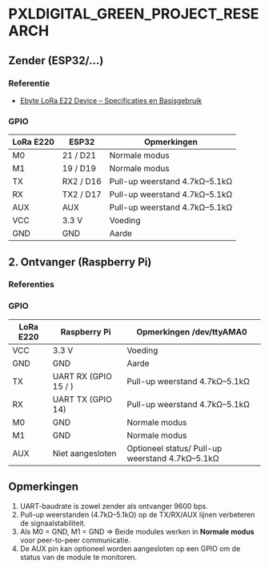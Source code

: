 # PXLDIGITAL_GREEN_PROJECT_RESEARCH

## Zender (ESP32/...)

### Referentie
- [Ebyte LoRa E22 Device – Specificaties en Basisgebruik](https://mischianti.org/ebyte-lora-e22-device-for-arduino-esp32-or-esp8266-specs-and-basic-usage-1/)

### GPIO

| LoRa E220 | ESP32           | Opmerkingen                         |
|-----------|----------------|-------------------------------------|
| M0        | 21 / D21        | Normale modus                        |
| M1        | 19 / D19        | Normale modus                        |
| TX        | RX2 / D16             | Pull-up weerstand 4.7kΩ–5.1kΩ        |
| RX        | TX2 / D17            | Pull-up weerstand 4.7kΩ–5.1kΩ        |
| AUX       | AUX             | Pull-up weerstand 4.7kΩ–5.1kΩ         |
| VCC       | 3.3 V           | Voeding                              |
| GND       | GND             | Aarde                                |

## 2. Ontvanger (Raspberry Pi)

### Referenties

### GPIO

| LoRa E220 | Raspberry Pi                 | Opmerkingen /dev/ttyAMA0               |
|-----------|-----------------------------|-----------------------------------------|
| VCC       | 3.3 V                        | Voeding                                 |
| GND       | GND                          | Aarde                                   |
| TX        | UART RX (GPIO 15 / ) | Pull-up weerstand 4.7kΩ–5.1kΩ            |
| RX        | UART TX (GPIO 14)            | Pull-up weerstand 4.7kΩ–5.1kΩ            |
| M0        | GND                          | Normale modus                            |
| M1        | GND                          | Normale modus                            |
| AUX       | Niet aangesloten             | Optioneel status/ Pull-up weerstand 4.7kΩ–5.1kΩ             |

## Opmerkingen

1. UART-baudrate is zowel zender als ontvanger 9600 bps.  
2. Pull-up weerstanden (4.7kΩ–5.1kΩ) op de TX/RX/AUX lijnen verbeteren de signaalstabiliteit.  
3. Als M0 = GND, M1 = GND => Beide modules werken in **Normale modus** voor peer-to-peer communicatie.  
4. De AUX pin kan optioneel worden aangesloten op een GPIO om de status van de module te monitoren.
